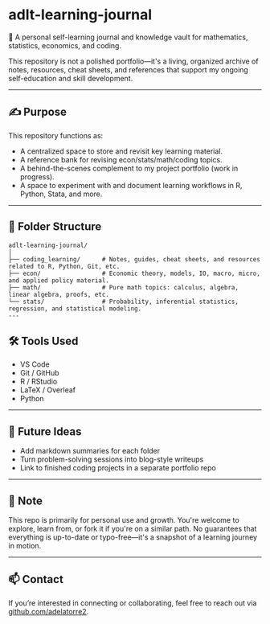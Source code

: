# adlt-learning-journal

🧠 A personal self-learning journal and knowledge vault for mathematics, statistics, economics, and coding.

This repository is not a polished portfolio—it's a living, organized archive of notes, resources, cheat sheets, and references that support my ongoing self-education and skill development.

---

## ✍️ Purpose

This repository functions as:
- A centralized space to store and revisit key learning material.
- A reference bank for revising econ/stats/math/coding topics.
- A behind-the-scenes complement to my project portfolio (work in progress).
- A space to experiment with and document learning workflows in R, Python, Stata, and more.

---

## 📁 Folder Structure
```
adlt-learning-journal/
│
├── coding_learning/      # Notes, guides, cheat sheets, and resources related to R, Python, Git, etc.
├── econ/                 # Economic theory, models, IO, macro, micro, and applied policy material.
├── math/                 # Pure math topics: calculus, algebra, linear algebra, proofs, etc.
└── stats/                # Probability, inferential statistics, regression, and statistical modeling.
---
```

## 🛠️ Tools Used

- VS Code
- Git / GitHub
- R / RStudio
- LaTeX / Overleaf
- Python

---

## 🧭 Future Ideas

- Add markdown summaries for each folder
- Turn problem-solving sessions into blog-style writeups
- Link to finished coding projects in a separate portfolio repo

---

## 📌 Note

This repo is primarily for personal use and growth. You're welcome to explore, learn from, or fork it if you're on a similar path. No guarantees that everything is up-to-date or typo-free—it's a snapshot of a learning journey in motion.

---

## 📫 Contact

If you’re interested in connecting or collaborating, feel free to reach out via [github.com/adelatorre2](https://github.com/adelatorre2).